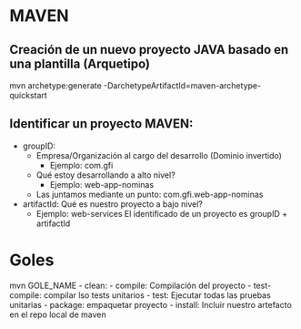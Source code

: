 # MAVEN

## Creación de un nuevo proyecto JAVA basado en una plantilla (Arquetipo)
mvn archetype:generate -DarchetypeArtifactId=maven-archetype-quickstart

## Identificar un proyecto MAVEN:
- groupID: 
    - Empresa/Organización al cargo del desarrollo (Dominio invertido)
        - Ejemplo: com.gfi
    - Qué estoy desarrollando a alto nivel?
        - Ejemplo: web-app-nominas
    - Las juntamos mediante un punto: com.gfi.web-app-nominas 
- artifactId: Qué es nuestro proyecto a bajo nivel?
    -  Ejemplo: web-services
El identificado de un proyecto es groupID + artifactId

# Goles
mvn GOLE_NAME
    - clean: 
    - compile: Compilación del proyecto
    - test-compile: compilar lso tests unitarios
    - test: Ejecutar todas las pruebas unitarias
    - package: empaquetar proyecto
    - install: Incluir nuestro artefacto en el repo local de maven